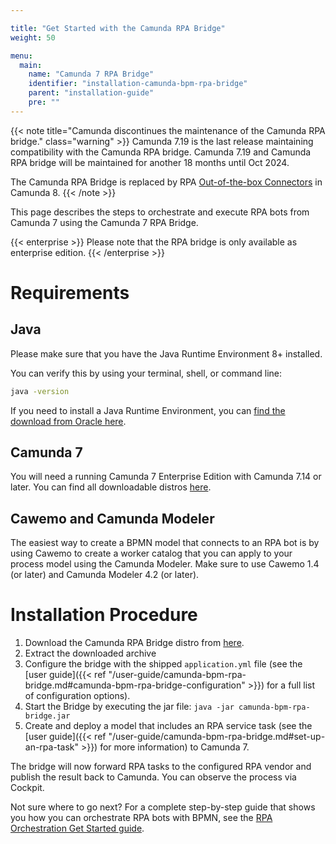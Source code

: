 ```yaml
---

title: "Get Started with the Camunda RPA Bridge"
weight: 50

menu:
  main:
    name: "Camunda 7 RPA Bridge"
    identifier: "installation-camunda-bpm-rpa-bridge"
    parent: "installation-guide"
    pre: ""
---
```


{{< note title="Camunda discontinues the maintenance of the Camunda RPA bridge." class="warning" >}} Camunda 7.19 is the last release maintaining compatibility with the Camunda RPA bridge. Camunda 7.19 and Camunda RPA bridge will be maintained for another 18 months until Oct 2024.

The Camunda RPA Bridge is replaced by RPA [Out-of-the-box Connectors](https://docs.camunda.io/docs/components/connectors/out-of-the-box-connectors/available-connectors-overview/) in Camunda 8. {{< /note >}}

This page describes the steps to orchestrate and execute RPA bots from Camunda 7 using the Camunda 7 RPA Bridge.

{{< enterprise >}}
  Please note that the RPA bridge is only available as enterprise edition.
{{< /enterprise >}}

# Requirements

## Java
Please make sure that you have the Java Runtime Environment 8+ installed.

You can verify this by using your terminal, shell, or command line:

```sh
java -version
```
If you need to install a Java Runtime Environment, you can [find the download from Oracle here](https://www.oracle.com/java/technologies/javase-downloads.html).

## Camunda 7
You will need a running Camunda 7 Enterprise Edition with Camunda 7.14 or later. You can find all downloadable distros [here](https://downloads.camunda.cloud/enterprise-release/camunda-bpm/).

## Cawemo and Camunda Modeler
The easiest way to create a BPMN model that connects to an RPA bot is by using Cawemo to create a worker catalog that you can apply to your process model using the Camunda Modeler. Make sure to use Cawemo 1.4 (or later) and Camunda Modeler 4.2 (or later).

# Installation Procedure
1. Download the Camunda RPA Bridge distro from [here](https://downloads.camunda.cloud/enterprise-release/camunda-bpm/rpa/).
1. Extract the downloaded archive
1. Configure the bridge with the shipped `application.yml` file (see the [user guide]({{< ref "/user-guide/camunda-bpm-rpa-bridge.md#camunda-bpm-rpa-bridge-configuration" >}}) for a full list of configuration options).
1. Start the Bridge by executing the jar file: `java -jar camunda-bpm-rpa-bridge.jar`
1. Create and deploy a model that includes an RPA service task (see the [user guide]({{< ref "/user-guide/camunda-bpm-rpa-bridge.md#set-up-an-rpa-task" >}}) for more information) to Camunda 7.

The bridge will now forward RPA tasks to the configured RPA vendor and publish the result back to Camunda. You can observe the process via Cockpit.

Not sure where to go next? For a complete step-by-step guide that shows you how you can orchestrate RPA bots with BPMN, see the [RPA Orchestration Get Started guide](https://docs.camunda.org/get-started/rpa/).

